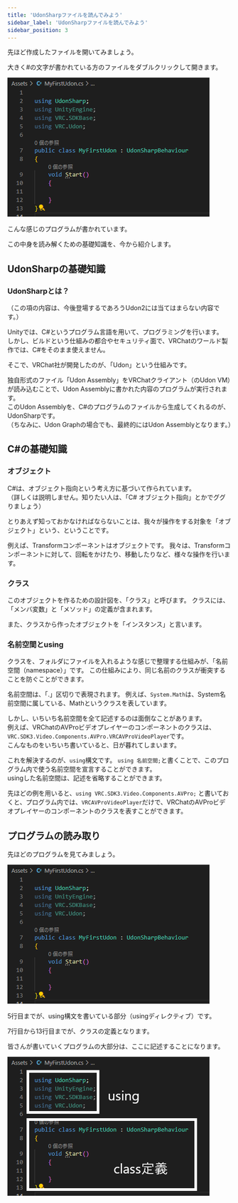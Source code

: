 ```yaml
---
title: 'UdonSharpファイルを読んでみよう'
sidebar_label: 'UdonSharpファイルを読んでみよう'
sidebar_position: 3
---
```


先ほど作成したファイルを開いてみましょう。

大きく#の文字が書かれている方のファイルをダブルクリックして開きます。

![program](/img/world/udon/usharp_tutorial/02_read_file/program.png)

こんな感じのプログラムが書かれています。

この中身を読み解くための基礎知識を、今から紹介します。

## UdonSharpの基礎知識

### UdonSharpとは？

（この項の内容は、今後登場するであろうUdon2には当てはまらない内容です。）

Unityでは、C#というプログラム言語を用いて、プログラミングを行います。  
しかし、ビルドという仕組みの都合やセキュリティ面で、VRChatのワールド製作では、C#をそのまま使えません。

そこで、VRChat社が開発したのが、「Udon」という仕組みです。

独自形式のファイル「Udon Assembly」をVRChatクライアント（のUdon VM）が読み込むことで、Udon Assemblyに書かれた内容のプログラムが実行されます。  
このUdon Assemblyを、C#のプログラムのファイルから生成してくれるのが、UdonSharpです。  
（ちなみに、Udon Graphの場合でも、最終的にはUdon Assemblyとなります。）

## C#の基礎知識

### オブジェクト

C#は、オブジェクト指向という考え方に基づいて作られています。  
（詳しくは説明しません。知りたい人は、「C# オブジェクト指向」とかでググりましょう）

とりあえず知っておかなければならないことは、我々が操作をする対象を「オブジェクト」という、ということです。

例えば、Transformコンポーネントはオブジェクトです。
我々は、Transformコンポーネントに対して、回転をかけたり、移動したりなど、様々な操作を行います。

### クラス

このオブジェクトを作るための設計図を、「クラス」と呼びます。
クラスには、「メンバ変数」と「メソッド」の定義が含まれます。

また、クラスから作ったオブジェクトを「インスタンス」と言います。

### 名前空間とusing

クラスを、フォルダにファイルを入れるような感じで整理する仕組みが、「名前空間（namespace）」です。
この仕組みにより、同じ名前のクラスが衝突することを防ぐことができます。

名前空間は、「.」区切りで表現されます。
例えば、`System.Math`は、System名前空間に属している、Mathというクラスを表しています。

しかし、いちいち名前空間を全て記述するのは面倒なことがあります。  
例えば、VRChatのAVProビデオプレイヤーのコンポーネントのクラスは、`VRC.SDK3.Video.Components.AVPro.VRCAVProVideoPlayer`です。  
こんなものをいちいち書いていると、日が暮れてしまいます。

これを解決するのが、`using`構文です。
`using 名前空間;`と書くことで、このプログラム内で使う名前空間を宣言することができます。  
usingした名前空間は、記述を省略することができます。

先ほどの例を用いると、`using VRC.SDK3.Video.Components.AVPro;` と書いておくと、プログラム内では、`VRCAVProVideoPlayer`だけで、VRChatのAVProビデオプレイヤーのコンポーネントのクラスを表すことができます。

## プログラムの読み取り

先ほどのプログラムを見てみましょう。

![program](/img/world/udon/usharp_tutorial/02_read_file/program.png)

5行目までが、using構文を書いている部分（usingディレクティブ）です。

7行目から13行目までが、クラスの定義となります。

皆さんが書いていくプログラムの大部分は、ここに記述することになります。

![program2](/img/world/udon/usharp_tutorial/02_read_file/program2.png)
